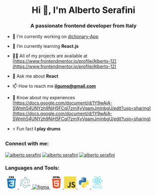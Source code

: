 <h1 align="center">Hi 👋, I'm Alberto Serafini</h1>
<h3 align="center">A passionate frontend developer from Italy</h3>

- 🔭 I'm currently working on [dictionary-App](https://github.com/Alberto-12/dictionary-app)

- 🌱 I’m currently learning **React.js**

- 👨‍💻 All of my projects are available at [https://www.frontendmentor.io/profile/Alberto-12](https://www.frontendmentor.io/profile/Alberto-12)

- 💬 Ask me about **React**

- 📫 How to reach me **ilgumo@gmail.com**

- 📄 Know about my experiences [https://docs.google.com/document/d/1Y9wAiA-SWmh54UNYzh9NiH5FCql7zmXyVqamJmlnbgU/edit?usp=sharing](https://docs.google.com/document/d/1Y9wAiA-SWmh54UNYzh9NiH5FCql7zmXyVqamJmlnbgU/edit?usp=sharing)

- ⚡ Fun fact **I play drums**

<h3 align="left">Connect with me:</h3>
<p align="left">
<a href="https://linkedin.com/in/alberto serafini" target="blank"><img align="center" src="https://raw.githubusercontent.com/rahuldkjain/github-profile-readme-generator/master/src/images/icons/Social/linked-in-alt.svg" alt="alberto serafini" height="30" width="40" /></a>
<a href="https://fb.com/alberto serafini" target="blank"><img align="center" src="https://raw.githubusercontent.com/rahuldkjain/github-profile-readme-generator/master/src/images/icons/Social/facebook.svg" alt="alberto serafini" height="30" width="40" /></a>
<a href="https://instagram.com/alberto serafini" target="blank"><img align="center" src="https://raw.githubusercontent.com/rahuldkjain/github-profile-readme-generator/master/src/images/icons/Social/instagram.svg" alt="alberto serafini" height="30" width="40" /></a>
</p>

<h3 align="left">Languages and Tools:</h3>
<p align="left"> <a href="https://www.w3schools.com/css/" target="_blank" rel="noreferrer"> <img src="https://raw.githubusercontent.com/devicons/devicon/master/icons/css3/css3-original-wordmark.svg" alt="css3" width="40" height="40"/> </a> <a href="https://www.electronjs.org" target="_blank" rel="noreferrer"> <img src="https://raw.githubusercontent.com/devicons/devicon/master/icons/electron/electron-original.svg" alt="electron" width="40" height="40"/> </a> <a href="https://www.figma.com/" target="_blank" rel="noreferrer"> <img src="https://www.vectorlogo.zone/logos/figma/figma-icon.svg" alt="figma" width="40" height="40"/> </a> <a href="https://www.w3.org/html/" target="_blank" rel="noreferrer"> <img src="https://raw.githubusercontent.com/devicons/devicon/master/icons/html5/html5-original-wordmark.svg" alt="html5" width="40" height="40"/> </a> <a href="https://developer.mozilla.org/en-US/docs/Web/JavaScript" target="_blank" rel="noreferrer"> <img src="https://raw.githubusercontent.com/devicons/devicon/master/icons/javascript/javascript-original.svg" alt="javascript" width="40" height="40"/> </a> <a href="https://www.python.org" target="_blank" rel="noreferrer"> <img src="https://raw.githubusercontent.com/devicons/devicon/master/icons/python/python-original.svg" alt="python" width="40" height="40"/> </a> <a href="https://reactjs.org/" target="_blank" rel="noreferrer"> <img src="https://raw.githubusercontent.com/devicons/devicon/master/icons/react/react-original-wordmark.svg" alt="react" width="40" height="40"/> </a> </p>


